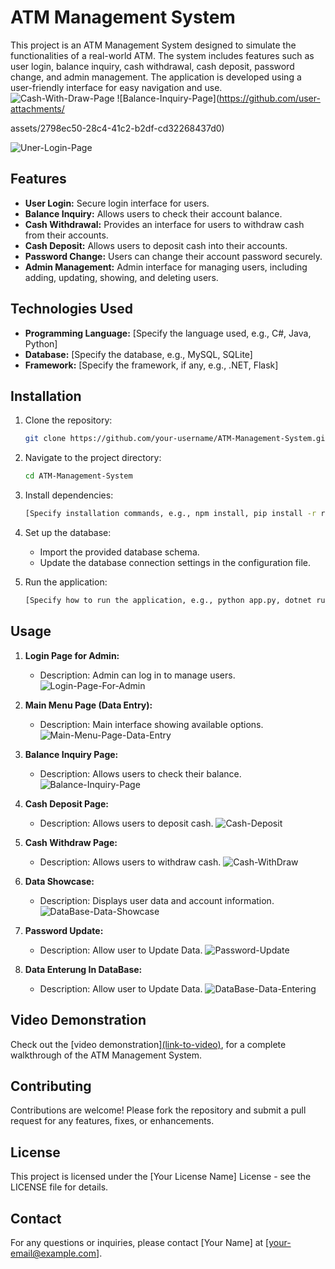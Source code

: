# ATM Management System

This project is an ATM Management System designed to simulate the functionalities of a real-world ATM. The system includes features such as user login, balance inquiry, cash withdrawal, cash deposit, password change, and admin management. The application is developed using a user-friendly interface for easy navigation and use.
![Cash-With-Draw-Page](https://github.com/user-attachments/assets/70413258-7ebb-4b1e-bcda-2fe19c26d37e)
![Balance-Inquiry-Page](https://github.com/user-attachments/

assets/2798ec50-28c4-41c2-b2df-cd32268437d0)


![Uner-Login-Page](https://github.com/user-attachments/assets/32edce8f-55c6-49c2-b140-a618a9438b98)





## Features

- **User Login:** Secure login interface for users.
- **Balance Inquiry:** Allows users to check their account balance.
- **Cash Withdrawal:** Provides an interface for users to withdraw cash from their accounts.
- **Cash Deposit:** Allows users to deposit cash into their accounts.
- **Password Change:** Users can change their account password securely.
- **Admin Management:** Admin interface for managing users, including adding, updating, showing, and deleting users.

## Technologies Used

- **Programming Language:** [Specify the language used, e.g., C#, Java, Python]
- **Database:** [Specify the database, e.g., MySQL, SQLite]
- **Framework:** [Specify the framework, if any, e.g., .NET, Flask]

## Installation

1. Clone the repository:
    ```bash
    git clone https://github.com/your-username/ATM-Management-System.git
    ```
2. Navigate to the project directory:
    ```bash
    cd ATM-Management-System
    ```
3. Install dependencies:
    ```bash
    [Specify installation commands, e.g., npm install, pip install -r requirements.txt]
    ```
4. Set up the database:
    - Import the provided database schema.
    - Update the database connection settings in the configuration file.

5. Run the application:
    ```bash
    [Specify how to run the application, e.g., python app.py, dotnet run]
    ```


## Usage

1. **Login Page for Admin:**
    - Description: Admin can log in to manage users.
  ![Login-Page-For-Admin ](https://github.com/user-attachments/assets/86d2b50a-597b-4620-a359-80560d67f77c)

2. **Main Menu Page (Data Entry):**
    - Description: Main interface showing available options.
    ![Main-Menu-Page-Data-Entry](https://github.com/user-attachments/assets/3e7baa76-7c58-4a6a-bbef-bec04db64f07)

3. **Balance Inquiry Page:**
    - Description: Allows users to check their balance.
![Balance-Inquiry-Page](https://github.com/user-attachments/assets/c83721b1-d361-426d-b0b4-23edcd5bb606)

4. **Cash Deposit Page:**
    - Description: Allows users to deposit cash.
  ![Cash-Deposit](https://github.com/user-attachments/assets/b5f4a56d-cd40-4fb6-839e-aa714bfa9052)

5. **Cash Withdraw Page:**
    - Description: Allows users to withdraw cash.
   ![Cash-WithDraw](https://github.com/user-attachments/assets/ec28f629-780d-473d-bfc5-875b0aee797d)

6. **Data Showcase:**
    - Description: Displays user data and account information.
![DataBase-Data-Showcase](https://github.com/user-attachments/assets/cc75fd81-75ab-45df-b6a5-9600558456ca)
7. **Password Update:**
    - Description: Allow user to Update Data.
   ![Password-Update](https://github.com/user-attachments/assets/437322ab-4db7-48cf-ad63-e3471f440fca)
8. **Data Enterung In DataBase:**
    - Description: Allow user to Update Data.
  ![DataBase-Data-Entering](https://github.com/user-attachments/assets/5ab5ba6d-3672-48fd-9300-34a8f7ffbe6c)

## Video Demonstration

Check out the [video demonstration][(link-to-video)](https://drive.google.com/drive/folders/1f_xf8M_UDg-1O6-znjcmYDY8UfLkqbf7?usp=sharing), for a complete walkthrough of the ATM Management System.

## Contributing

Contributions are welcome! Please fork the repository and submit a pull request for any features, fixes, or enhancements.

## License

This project is licensed under the [Your License Name] License - see the LICENSE file for details.

## Contact

For any questions or inquiries, please contact [Your Name] at [your-email@example.com].

